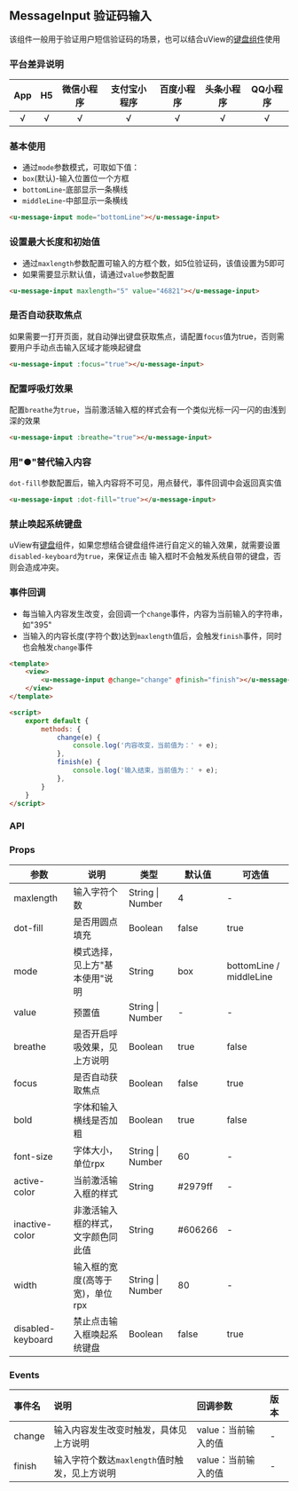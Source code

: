 ## MessageInput 验证码输入 <to-api/>

<demo-model url="/pages/componentsC/messageInput/index"></demo-model>


该组件一般用于验证用户短信验证码的场景，也可以结合uView的[键盘组件](/components/keyboard.html)使用

### 平台差异说明

|App|H5|微信小程序|支付宝小程序|百度小程序|头条小程序|QQ小程序|
|:-:|:-:|:-:|:-:|:-:|:-:|:-:|
|√|√|√|√|√|√|√|

### 基本使用

- 通过`mode`参数模式，可取如下值：
- `box`(默认)-输入位置位一个方框
- `bottomLine`-底部显示一条横线
- `middleLine`-中部显示一条横线

```html
<u-message-input mode="bottomLine"></u-message-input>
```

### 设置最大长度和初始值

- 通过`maxlength`参数配置可输入的方框个数，如5位验证码，该值设置为5即可
- 如果需要显示默认值，请通过`value`参数配置

```html
<u-message-input maxlength="5" value="46821"></u-message-input>
```

### 是否自动获取焦点

如果需要一打开页面，就自动弹出键盘获取焦点，请配置`focus`值为true，否则需要用户手动点击输入区域才能唤起键盘

```html
<u-message-input :focus="true"></u-message-input>
```

### 配置呼吸灯效果

配置`breathe`为`true`，当前激活输入框的样式会有一个类似光标一闪一闪的由浅到深的效果

```html
<u-message-input :breathe="true"></u-message-input>
```

### 用"●"替代输入内容

`dot-fill`参数配置后，输入内容将不可见，用点替代，事件回调中会返回真实值

```html
<u-message-input :dot-fill="true"></u-message-input>
```


### 禁止唤起系统键盘

uView有[键盘](/components/keyboard.html)组件，如果您想结合键盘组件进行自定义的输入效果，就需要设置`disabled-keyboard`为`true`，来保证点击
输入框时不会触发系统自带的键盘，否则会造成冲突。

### 事件回调

- 每当输入内容发生改变，会回调一个`change`事件，内容为当前输入的字符串，如"395"
- 当输入的内容长度(字符个数)达到`maxlength`值后，会触发`finish`事件，同时也会触发`change`事件

```html
<template>
	<view>
		<u-message-input @change="change" @finish="finish"></u-message-input>
	</view>
</template>

<script>
	export default {
		methods: {
			change(e) {
				console.log('内容改变，当前值为：' + e);
			},
			finish(e) {
				console.log('输入结束，当前值为：' + e);
			},
		}
	}
</script>
```

### API

### Props

| 参数          | 说明            | 类型            | 默认值             |  可选值   |
|-------------  |---------------- |---------------|------------------ |-------- |
| maxlength | 输入字符个数 | String \| Number | 4 | - |
| dot-fill | 是否用圆点填充  | Boolean | false | true |
| mode | 模式选择，见上方"基本使用"说明 | String | box | bottomLine / middleLine |
| value | 预置值 | String \| Number | - | - |
| breathe | 是否开启呼吸效果，见上方说明 | Boolean | true | false |
| focus | 是否自动获取焦点 | Boolean | false | true |
| bold | 字体和输入横线是否加粗 | Boolean | true | false |
| font-size | 字体大小，单位rpx | String \| Number | 60 | - |
| active-color | 当前激活输入框的样式 | String | #2979ff | - |
| inactive-color | 非激活输入框的样式，文字颜色同此值 | String | #606266 | - |
| width | 输入框的宽度(高等于宽)，单位rpx | String \| Number | 80 | - |
| disabled-keyboard | 禁止点击输入框唤起系统键盘 | Boolean  | false | true |

### Events

| 事件名 | 说明 | 回调参数 | 版本 |
| :- | :- | :- | :- |
| change | 输入内容发生改变时触发，具体见上方说明 | value：当前输入的值 | - |
| finish | 输入字符个数达`maxlength`值时触发，见上方说明 | value：当前输入的值 | - |

